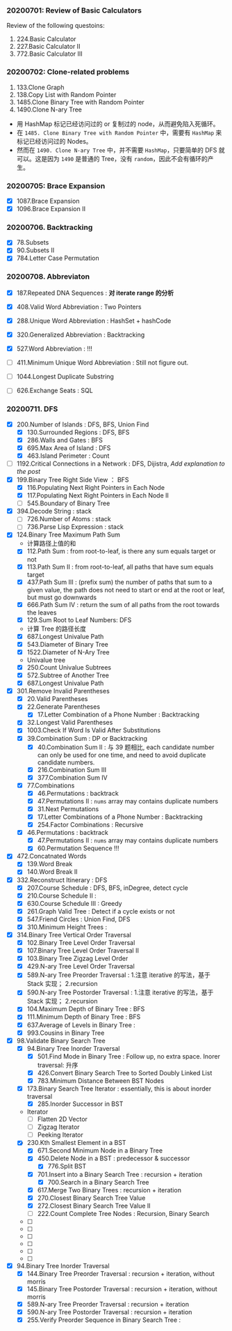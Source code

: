 

### 20200701: Review of Basic Calculators
Review of the following questoins:
1. 224.Basic Calculator
2. 227.Basic Calculator II
3. 772.Basic Calculator III

### 20200702: Clone-related problems
1. 133.Clone Graph
2. 138.Copy List with Random Pointer
3. 1485.Clone Binary Tree with Random Pointer
4. 1490.Clone N-ary Tree

* 用 HashMap 标记已经访问过的 or 复制过的 node，从而避免陷入死循环。
* 在 `1485. Clone Binary Tree with Random Pointer` 中，需要有 `HashMap` 来标记已经访问过的 Nodes。
* 然而在 `1490. Clone N-ary Tree` 中，并不需要 `HashMap`，只要简单的 DFS 就可以。这是因为 `1490` 是普通的 Tree，没有 `random`，因此不会有循环的产生。

### 20200705: Brace Expansion
- [x] 1087.Brace Expansion
- [x] 1096.Brace Expansion II

### 20200706. Backtracking
- [x] 78.Subsets
- [x] 90.Subsets II
- [x] 784.Letter Case Permutation

### 20200708. Abbreviaton
- [x] 187.Repeated DNA Sequences    : **对 iterate range 的分析**
- [x] 408.Valid Word Abbreviation   : Two Pointers
- [x] 288.Unique Word Abbreviation  : HashSet + hashCode
- [x] 320.Generalized Abbreviation  : Backtracking
- [x] 527.Word Abbreviation         : !!!
- [ ] 411.Minimum Unique Word Abbreviation  : Still not figure out.

- [ ] 1044.Longest Duplicate Substring
- [ ] 626.Exchange Seats            : SQL
 
### 20200711. DFS
- [x] 200.Number of Islands         : DFS, BFS, Union Find
    - [x] 130.Surrounded Regions    : DFS, BFS
    - [x] 286.Walls and Gates       : BFS
    - [x] 695.Max Area of Island    : DFS
    - [x] 463.Island Perimeter      : Count
- [ ] 1192.Critical Connections in a Network    : DFS, Dijistra, *Add explanation to the post*
- [x] 199.Binary Tree Right Side View   ： BFS
    - [x] 116.Populating Next Right Pointers in Each Node
    - [x] 117.Populating Next Right Pointers in Each Node II
    - [ ] 545.Boundary of Binary Tree
- [x] 394.Decode String             : stack
    - [ ] 726.Number of Atoms       : stack
    - [ ] 736.Parse Lisp Expression : stack
- [x] 124.Binary Tree Maximum Path Sum
    * 计算路径上值的和
    - [x] 112.Path Sum      : from root-to-leaf, is there any sum equals target or not
    - [x] 113.Path Sum II   : from root-to-leaf, all paths that have sum equals target
    - [x] 437.Path Sum III  : (prefix sum) the number of paths that sum to a given value, the path does not need to start or end at the root or leaf, but must go downwards
    - [x] 666.Path Sum IV   : return the sum of all paths from the root towards the leaves
    - [x] 129.Sum Root to Leaf Numbers: DFS
    * 计算 Tree 的路径长度
    - [x] 687.Longest Univalue Path
    - [x] 543.Diameter of Binary Tree
    - [x] 1522.Diameter of N-Ary Tree
    * Univalue tree
    - [x] 250.Count Univalue Subtrees
    - [x] 572.Subtree of Another Tree
    - [x] 687.Longest Univalue Path
- [x] 301.Remove Invalid Parentheses
    - [x] 20.Valid Parentheses
    - [x] 22.Generate Parentheses
        - [x] 17.Letter Combination of a Phone Number   : Backtracking
    - [x] 32.Longest Valid Parentheses
    - [x] 1003.Check If Word Is Valid After Substitutions
    - [x] 39.Combination Sum    : DP or Backtracking
        - [x] 40.Combination Sum II : 与 39 题相比, each candidate number can only be used for one time, and need to avoid duplicate candidate numbers.
        - [x] 216.Combination Sum III
        - [x] 377.Combination Sum IV
    - [x] 77.Combinations
        - [x] 46.Permutations       : backtrack
        - [x] 47.Permutations II    : `nums` array may contains duplicate numbers
        - [x] 31.Next Permutations  
        - [x] 17.Letter Combinations of a Phone Number  : Backtracking
        - [x] 254.Factor Combinations   : Recursive
    - [x] 46.Permutations       : backtrack
        - [x] 47.Permutations II    : `nums` array may contains duplicate numbers
        - [x] 60.Permutation Sequence   !!!
- [x] 472.Concatnated Words
    - [x] 139.Word Break
    - [x] 140.Word Break II
- [x] 332.Reconstruct Itinerary     : DFS
    - [x] 207.Course Schedule       : DFS, BFS, inDegree, detect cycle
    - [x] 210.Course Schedule II    : 
    - [x] 630.Course Schedule III   : Greedy
    - [x] 261.Graph Valid Tree      : Detect if a cycle exists or not
    - [x] 547.Friend Circles        : Union Find, DFS
    - [x] 310.Minimum Height Trees  : 
- [x] 314.Binary Tree Vertical Order Traversal
    - [x] 102.Binary Tree Level Order Traversal
    - [x] 107.Binary Tree Level Order Traversal II
    - [x] 103.Binary Tree Zigzag Level Order
    - [x] 429.N-ary Tree Level Order Traversal
    - [x] 589.N-ary Tree Preorder Traversal     : 1.注意 iterative 的写法，基于 Stack 实现；   2.recursion
    - [x] 590.N-ary Tree Postorder Traversal    : 1.注意 iterative 的写法，基于 Stack 实现；   2.recursion
    - [x] 104.Maximum Depth of Binary Tree      : BFS
    - [x] 111.Minimum Depth of Binary Tree      : BFS
    - [x] 637.Average of Levels in Binary Tree  :
    - [x] 993.Cousins in Binary Tree
- [x] 98.Validate Binary Search Tree
    - [x] 94.Binary Tree Inorder Traversal
        - [x] 501.Find Mode in Binary Tree          : Follow up, no extra space. Inorer traversal: 升序
        - [x] 426.Convert Binary Search Tree to Sorted Doubly Linked List
        - [x] 783.Minimum Distance Between BST Nodes
    - [x] 173.Binary Search Tree Iterator       : essentially, this is about inorder traversal 
        - [x] 285.Inorder Successor in BST
    * Iterator
        - [ ] Flatten 2D Vector
        - [ ] Zigzag Iterator
        - [ ] Peeking Iterator
    - [x] 230.Kth Smallest Element in a BST
        - [x] 671.Second Minimum Node in a Binary Tree
        - [x] 450.Delete Node in a BST      : predecessor & successor
            - [x] 776.Split BST
        - [x] 701.Insert into a Binary Search Tree  : recursion + iteration
            - [x] 700.Search in a Binary Search Tree
        - [x] 617.Merge Two Binary Trees    : recursion + iteration
        - [x] 270.Closest Binary Search Tree Value
        - [x] 272.Closest Binary Search Tree Value II
        - [ ] 222.Count Complete Tree Nodes         : Recursion, Binary Search 
    - [ ] 
    - [ ] 
    - [ ] 
    - [ ] 
    - [ ] 
    - [ ]
- [x] 94.Binary Tree Inorder Traversal
    - [x] 144.Binary Tree Preorder Traversal    : recursion + iteration, without morris
    - [x] 145.Binary Tree Postorder Traversal   : recursion + iteration, without morris
    - [x] 589.N-ary Tree Preorder Traversal     : recursion + iteration
    - [x] 590.N-ary Tree Postorder Traversal    : recursion + iteration
    - [x] 255.Verify Preorder Sequence in Binary Search Tree    : 
